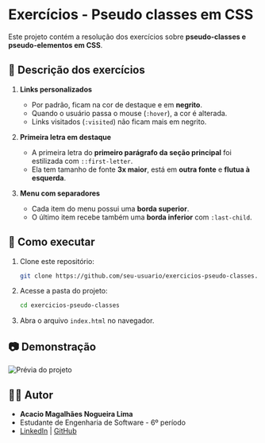 # Exercícios - Pseudo classes em CSS

Este projeto contém a resolução dos exercícios sobre **pseudo-classes e pseudo-elementos em CSS**.

## 📝 Descrição dos exercícios

1. **Links personalizados**
   - Por padrão, ficam na cor de destaque e em **negrito**.
   - Quando o usuário passa o mouse (`:hover`), a cor é alterada.
   - Links visitados (`:visited`) não ficam mais em negrito.

2. **Primeira letra em destaque**
   - A primeira letra do **primeiro parágrafo da seção principal** foi estilizada com `::first-letter`.
   - Ela tem tamanho de fonte **3x maior**, está em **outra fonte** e **flutua à esquerda**.

3. **Menu com separadores**
   - Cada item do menu possui uma **borda superior**.
   - O último item recebe também uma **borda inferior** com `:last-child`.

## 🚀 Como executar
1. Clone este repositório:
   ```bash
   git clone https://github.com/seu-usuario/exercicios-pseudo-classes.git
   ```
2. Acesse a pasta do projeto:
   ```bash
   cd exercicios-pseudo-classes
   ```
3. Abra o arquivo `index.html` no navegador.

## 📷 Demonstração
![Prévia do projeto](https://via.placeholder.com/600x300.png?text=Preview+do+projeto)

## 👨‍💻 Autor
- **Acacio Magalhães Nogueira Lima**
- Estudante de Engenharia de Software - 6º período
- [LinkedIn](https://linkedin.com) | [GitHub](https://github.com)
